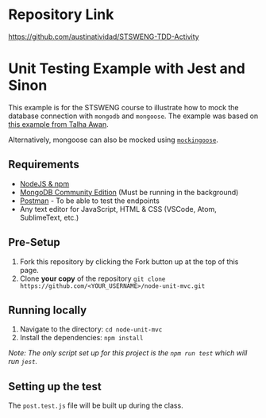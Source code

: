 # Repository Link
https://github.com/austinatividad/STSWENG-TDD-Activity

# Unit Testing Example with Jest and Sinon

This example is for the STSWENG course to illustrate how to mock the database connection with `mongodb` and `mongoose`. The example was based on [this example from Talha Awan](https://www.techighness.com/post/unit-testing-expressjs-controller-part-1/).

Alternatively, mongoose can also be mocked using [`mockingoose`](https://github.com/alonronin/mockingoose).

## Requirements
* [NodeJS & npm](https://www.npmjs.com/get-npm)
* [MongoDB Community Edition](https://docs.mongodb.com/manual/administration/install-community/) (Must be running in the background)
* [Postman](https://www.postman.com/) - To be able to test the endpoints
* Any text editor for JavaScript, HTML & CSS (VSCode, Atom, SublimeText, etc.)

## Pre-Setup
1. Fork this repository by clicking the Fork button up at the top of this page.
2. Clone **your copy** of the repository `git clone https://github.com/<YOUR_USERNAME>/node-unit-mvc.git`

## Running locally
1. Navigate to the directory: `cd node-unit-mvc`
2. Install the dependencies: `npm install`

*Note: The only script set up for this project is the `npm run test` which will run `jest`.*

## Setting up the test
The `post.test.js` file will be built up during the class.
